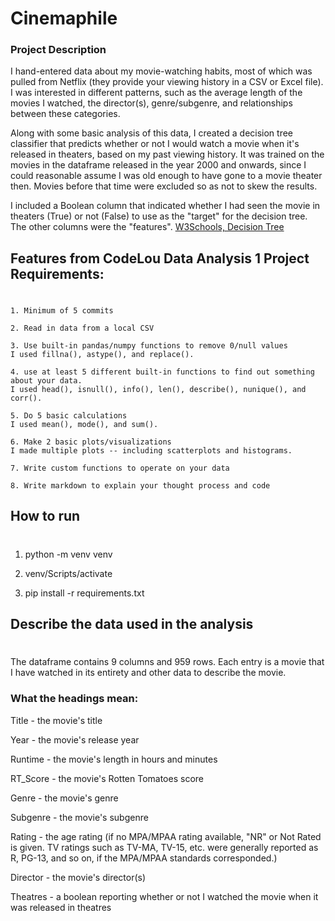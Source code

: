 # Cinemaphile

### Project Description
I hand-entered data about my movie-watching habits, most of which was pulled from Netflix (they provide your viewing history in a CSV or Excel file). I was interested in different patterns, such as the average length of the movies I watched, the director(s), genre/subgenre, and relationships between these categories.

Along with some basic analysis of this data, I created a decision tree classifier that predicts whether or not I would watch a movie when it's released in theaters, based on my past viewing history. It was trained on the movies in the dataframe released in the year 2000 and onwards, since I could reasonable assume I was old enough to have gone to a movie theater then. Movies before that time were excluded so as not to skew the results.

I included a Boolean column that indicated whether I had seen the movie in theaters (True) or not (False) to use as the "target" for the decision tree. The other columns were the "features". [W3Schools, Decision Tree](https://www.w3schools.com/python/python_ml_decision_tree.asp)


## Features from CodeLou Data Analysis 1 Project Requirements:
#


    1. Minimum of 5 commits

    2. Read in data from a local CSV

    3. Use built-in pandas/numpy functions to remove 0/null values
    I used fillna(), astype(), and replace().

    4. use at least 5 different built-in functions to find out something about your data.
    I used head(), isnull(), info(), len(), describe(), nunique(), and corr().

    5. Do 5 basic calculations
    I used mean(), mode(), and sum().

    6. Make 2 basic plots/visualizations
    I made multiple plots -- including scatterplots and histograms.

    7. Write custom functions to operate on your data

    8. Write markdown to explain your thought process and code

## How to run

#

1. python -m venv venv

2. venv/Scripts/activate

3. pip install -r requirements.txt

## Describe the data used in the analysis
#
The dataframe contains 9 columns and 959 rows. Each entry is a movie that I have watched in its entirety and other data to describe the movie. 

### What the headings mean:


Title - the movie's title

Year - the movie's release year

Runtime - the movie's length in hours and minutes

RT_Score - the movie's Rotten Tomatoes score

Genre - the movie's genre

Subgenre - the movie's subgenre

Rating - the age rating (if no MPA/MPAA rating available, "NR" or Not Rated is given. TV ratings such as TV-MA, TV-15, etc. were generally reported as R, PG-13, and so on, if the MPA/MPAA standards corresponded.)

Director - the movie's director(s)

Theatres - a boolean reporting whether or not I watched the movie when it was released in theatres